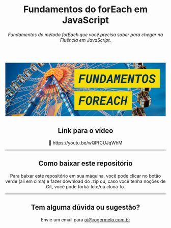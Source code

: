 <h1 align="center">
  Fundamentos do forEach em JavaScript
</h1>

<h6 align="center">Fundamentos do método forEach que você precisa saber para chegar na Fluência em JavaScript.</h6>
</br>

[![Fundamentos do forEach em JavaScript](assets/img/banner-video-fundamentos-foreach.jpg)](https://youtu.be/wQPfCUJqWhM)

<h2 align="center">Link para o vídeo</h2>

<p align="center">🔗 https://youtu.be/wQPfCUJqWhM</p>

---

<h2 align="center">Como baixar este repositório</h2>

<p align="center">Para baixar este repositório em sua máquina, você pode clicar no botão verde (ali em cima) e fazer download do .zip ou, caso você tenha noções de Git, você pode forká-lo e/ou cloná-lo.</p> 

---

<h2 align="center">Tem alguma dúvida ou sugestão?</h2>

<p align="center">Envie um email para <a href="mailto:oi@rogermelo.com.br">oi@rogermelo.com.br</a></p>
